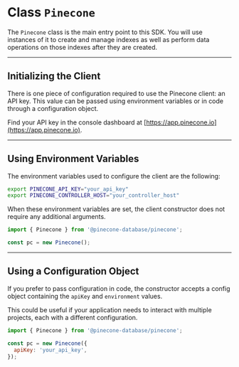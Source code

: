 
# Class `Pinecone`

The `Pinecone` class is the main entry point to this SDK. You will use instances of it to create and manage indexes as well as perform data operations on those indexes after they are created.

---

## Initializing the Client

There is one piece of configuration required to use the Pinecone client: an API key. This value can be passed using environment variables or in code through a configuration object.  

Find your API key in the console dashboard at [https://app.pinecone.io](https://app.pinecone.io).

---

## Using Environment Variables

The environment variables used to configure the client are the following:

```bash
export PINECONE_API_KEY="your_api_key"
export PINECONE_CONTROLLER_HOST="your_controller_host"
```

When these environment variables are set, the client constructor does not require any additional arguments.

```javascript
import { Pinecone } from '@pinecone-database/pinecone';

const pc = new Pinecone();
```

---

## Using a Configuration Object

If you prefer to pass configuration in code, the constructor accepts a config object containing the `apiKey` and `environment` values.  

This could be useful if your application needs to interact with multiple projects, each with a different configuration.

```javascript
import { Pinecone } from '@pinecone-database/pinecone';

const pc = new Pinecone({
  apiKey: 'your_api_key',
});
```
